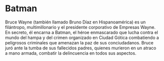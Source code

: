 # Batman

Bruce Wayne (también llamado Bruno Díaz en Hispanoamérica) es un filántropo, multimillonario y el presidente corporativo de Empresas Wayne. En secreto, él encarna a Batman, el héroe enmascarado que lucha contra el mundo del hampa y del crimen organizado en Ciudad Gótica combatiendo a peligrosos criminales que amenazan la paz de sus conciudadanos. Bruce juró ante la tumba de sus fallecidos padres, quienes murieron en un atraco a mano armada, combatir la delincuencia en todos sus aspectos.
